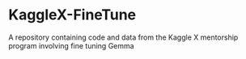 # KaggleX-FineTune
A repository containing code and data from the Kaggle X mentorship program involving fine tuning Gemma
